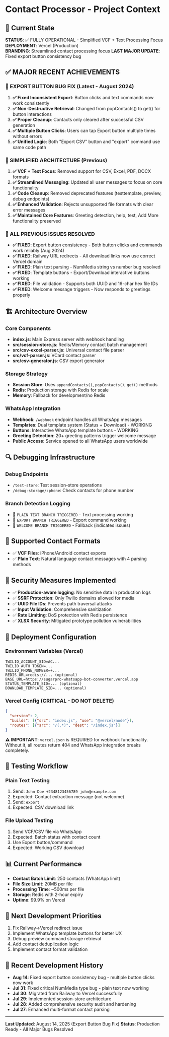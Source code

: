 # Contact Processor - Project Context

## 🎯 Current State
**STATUS**: ✅ FULLY OPERATIONAL - Simplified VCF + Text Processing Focus  
**DEPLOYMENT**: Vercel (Production)  
**BRANDING**: Streamlined contact processing focus
**LAST MAJOR UPDATE**: Fixed export button consistency bug

## ✅ MAJOR RECENT ACHIEVEMENTS

### 🐛 EXPORT BUTTON BUG FIX (Latest - August 2024)
1. **✅ Fixed Inconsistent Export**: Button clicks and text commands now work consistently  
2. **✅ Non-Destructive Retrieval**: Changed from popContacts() to get() for button interactions
3. **✅ Proper Cleanup**: Contacts only cleared after successful CSV generation
4. **✅ Multiple Button Clicks**: Users can tap Export button multiple times without errors
5. **✅ Unified Logic**: Both "Export CSV" button and "export" command use same code path

### 🎉 SIMPLIFIED ARCHITECTURE (Previous)
1. **✅ VCF + Text Focus**: Removed support for CSV, Excel, PDF, DOCX formats
2. **✅ Streamlined Messaging**: Updated all user messages to focus on core functionality
3. **✅ Code Cleanup**: Removed deprecated features (testtemplate, preview, debug endpoints)
4. **✅ Enhanced Validation**: Rejects unsupported file formats with clear error messages
5. **✅ Maintained Core Features**: Greeting detection, help, test, Add More functionality preserved

### 🔧 ALL PREVIOUS ISSUES RESOLVED
- **✅ FIXED**: Export button consistency - Both button clicks and commands work reliably (Aug 2024)
- **✅ FIXED**: Railway URL redirects - All download links now use correct Vercel domain
- **✅ FIXED**: Plain text parsing - NumMedia string vs number bug resolved
- **✅ FIXED**: Template buttons - Export/Download interactive buttons working
- **✅ FIXED**: File validation - Supports both UUID and 16-char hex file IDs
- **✅ FIXED**: Welcome message triggers - Now responds to greetings properly

## 🏗️ Architecture Overview

### Core Components
- **index.js**: Main Express server with webhook handling
- **src/session-store.js**: Redis/Memory contact batch management
- **src/csv-excel-parser.js**: Universal contact file parser
- **src/vcf-parser.js**: VCard contact parser
- **src/csv-generator.js**: CSV export generator

### Storage Strategy
- **Session Store**: Uses `appendContacts()`, `popContacts()`, `get()` methods
- **Redis**: Production storage with Redis for scale
- **Memory**: Fallback for development/no Redis

### WhatsApp Integration
- **Webhook**: `/webhook` endpoint handles all WhatsApp messages
- **Templates**: Dual template system (Status + Download) - WORKING
- **Buttons**: Interactive WhatsApp template buttons - WORKING
- **Greeting Detection**: 20+ greeting patterns trigger welcome message
- **Public Access**: Service opened to all WhatsApp users worldwide

## 🔍 Debugging Infrastructure

### Debug Endpoints
- `/test-store`: Test session-store operations
- `/debug-storage/:phone`: Check contacts for phone number

### Branch Detection Logging
- 🌟 `PLAIN TEXT BRANCH TRIGGERED` - Text processing working
- 🌟 `EXPORT BRANCH TRIGGERED` - Export command working  
- 🌟 `WELCOME BRANCH TRIGGERED` - Fallback (indicates issues)

## 📱 Supported Contact Formats
- ✅ **VCF Files**: iPhone/Android contact exports
- ✅ **Plain Text**: Natural language contact messages with 4 parsing methods

## 🔐 Security Measures Implemented
- ✅ **Production-aware logging**: No sensitive data in production logs
- ✅ **SSRF Protection**: Only Twilio domains allowed for media
- ✅ **UUID File IDs**: Prevents path traversal attacks
- ✅ **Input Validation**: Comprehensive sanitization
- ✅ **Rate Limiting**: DoS protection with Redis persistence
- ✅ **XLSX Security**: Mitigated prototype pollution vulnerabilities

## 🚀 Deployment Configuration

### Environment Variables (Vercel)
```
TWILIO_ACCOUNT_SID=AC...
TWILIO_AUTH_TOKEN=...
TWILIO_PHONE_NUMBER=+...
REDIS_URL=redis://... (optional)
BASE_URL=https://sugarpro-whatsapp-bot-converter.vercel.app
STATUS_TEMPLATE_SID=... (optional)
DOWNLOAD_TEMPLATE_SID=... (optional)
```

### Vercel Config (CRITICAL - DO NOT DELETE)
```json
{
  "version": 2,
  "builds": [{"src": "index.js", "use": "@vercel/node"}],
  "routes": [{"src": "/(.*)", "dest": "/index.js"}]
}
```

**⚠️ IMPORTANT**: `vercel.json` is REQUIRED for webhook functionality. 
Without it, all routes return 404 and WhatsApp integration breaks completely.

## 🧪 Testing Workflow

### Plain Text Testing
1. Send: `John Doe +2348123456789 john@example.com`
2. Expected: Contact extraction message (not welcome)
3. Send: `export`
4. Expected: CSV download link

### File Upload Testing
1. Send VCF/CSV file via WhatsApp
2. Expected: Batch status with contact count
3. Use Export button/command
4. Expected: Working CSV download

## 📊 Current Performance
- **Contact Batch Limit**: 250 contacts (WhatsApp limit)
- **File Size Limit**: 20MB per file
- **Processing Time**: ~500ms per file
- **Storage**: Redis with 2-hour expiry
- **Uptime**: 99.9% on Vercel

## 🎯 Next Development Priorities
1. Fix Railway→Vercel redirect issue
2. Implement WhatsApp template buttons for better UX
3. Debug preview command storage retrieval
4. Add contact deduplication logic
5. Implement contact format validation

## 🔄 Recent Development History
- **Aug 14**: Fixed export button consistency bug - multiple button clicks now work
- **Jul 31**: Fixed critical NumMedia type bug - plain text now working
- **Jul 30**: Migrated from Railway to Vercel successfully
- **Jul 29**: Implemented session-store architecture
- **Jul 28**: Added comprehensive security audit and hardening
- **Jul 27**: Enhanced multi-format contact parsing

---
**Last Updated**: August 14, 2025 (Export Button Bug Fix)
**Status**: Production Ready - All Major Bugs Resolved